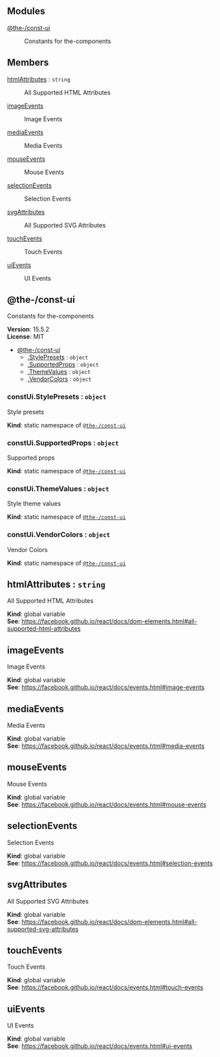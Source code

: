 <!--- Code generated by @the-/script-doc. DO NOT EDIT. -->

## Modules

<dl>
<dt><a href="#module_@the-/const-ui">@the-/const-ui</a></dt>
<dd><p>Constants for the-components</p>
</dd>
</dl>

## Members

<dl>
<dt><a href="#htmlAttributes">htmlAttributes</a> : <code>string</code></dt>
<dd><p>All Supported HTML Attributes</p>
</dd>
<dt><a href="#imageEvents">imageEvents</a></dt>
<dd><p>Image Events</p>
</dd>
<dt><a href="#mediaEvents">mediaEvents</a></dt>
<dd><p>Media Events</p>
</dd>
<dt><a href="#mouseEvents">mouseEvents</a></dt>
<dd><p>Mouse Events</p>
</dd>
<dt><a href="#selectionEvents">selectionEvents</a></dt>
<dd><p>Selection Events</p>
</dd>
<dt><a href="#svgAttributes">svgAttributes</a></dt>
<dd><p>All Supported SVG Attributes</p>
</dd>
<dt><a href="#touchEvents">touchEvents</a></dt>
<dd><p>Touch Events</p>
</dd>
<dt><a href="#uiEvents">uiEvents</a></dt>
<dd><p>UI Events</p>
</dd>
</dl>

<a name="module_@the-/const-ui"></a>

## @the-/const-ui
Constants for the-components

**Version**: 15.5.2  
**License**: MIT  

* [@the-/const-ui](#module_@the-/const-ui)
    * [.StylePresets](#module_@the-/const-ui.StylePresets) : <code>object</code>
    * [.SupportedProps](#module_@the-/const-ui.SupportedProps) : <code>object</code>
    * [.ThemeValues](#module_@the-/const-ui.ThemeValues) : <code>object</code>
    * [.VendorColors](#module_@the-/const-ui.VendorColors) : <code>object</code>

<a name="module_@the-/const-ui.StylePresets"></a>

### constUi.StylePresets : <code>object</code>
Style presets

**Kind**: static namespace of [<code>@the-/const-ui</code>](#module_@the-/const-ui)  
<a name="module_@the-/const-ui.SupportedProps"></a>

### constUi.SupportedProps : <code>object</code>
Supported props

**Kind**: static namespace of [<code>@the-/const-ui</code>](#module_@the-/const-ui)  
<a name="module_@the-/const-ui.ThemeValues"></a>

### constUi.ThemeValues : <code>object</code>
Style theme values

**Kind**: static namespace of [<code>@the-/const-ui</code>](#module_@the-/const-ui)  
<a name="module_@the-/const-ui.VendorColors"></a>

### constUi.VendorColors : <code>object</code>
Vendor Colors

**Kind**: static namespace of [<code>@the-/const-ui</code>](#module_@the-/const-ui)  
<a name="htmlAttributes"></a>

## htmlAttributes : <code>string</code>
All Supported HTML Attributes

**Kind**: global variable  
**See**: https://facebook.github.io/react/docs/dom-elements.html#all-supported-html-attributes  
<a name="imageEvents"></a>

## imageEvents
Image Events

**Kind**: global variable  
**See**: https://facebook.github.io/react/docs/events.html#image-events  
<a name="mediaEvents"></a>

## mediaEvents
Media Events

**Kind**: global variable  
**See**: https://facebook.github.io/react/docs/events.html#media-events  
<a name="mouseEvents"></a>

## mouseEvents
Mouse Events

**Kind**: global variable  
**See**: https://facebook.github.io/react/docs/events.html#mouse-events  
<a name="selectionEvents"></a>

## selectionEvents
Selection Events

**Kind**: global variable  
**See**: https://facebook.github.io/react/docs/events.html#selection-events  
<a name="svgAttributes"></a>

## svgAttributes
All Supported SVG Attributes

**Kind**: global variable  
**See**: https://facebook.github.io/react/docs/dom-elements.html#all-supported-svg-attributes  
<a name="touchEvents"></a>

## touchEvents
Touch Events

**Kind**: global variable  
**See**: https://facebook.github.io/react/docs/events.html#touch-events  
<a name="uiEvents"></a>

## uiEvents
UI Events

**Kind**: global variable  
**See**: https://facebook.github.io/react/docs/events.html#ui-events  
